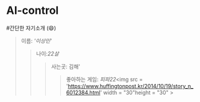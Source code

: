 # AI-control
#간단한 자기소개
(:smile:)
>이름: _'이상민'_
 >>나이:_22살_
 >>>사는곳: 김해'
 >>>>좋아하는 게임: _피파22_<img src = 'https://www.huffingtonpost.kr/2014/10/19/story_n_6012384.html' width = "30"height = "30" >

